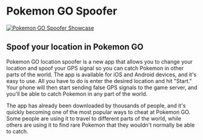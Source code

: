 # Pokemon GO Spoofer

[![Pokemon GO Spoofer Showcase](https://pokemods.com/wp-content/uploads/pokemon-go-location-spoofer-showcase.jpg)](https://pokemods.com/pokemon-go/spoofer/)

## Spoof your location in Pokemon GO

Pokemon GO location spoofer is a new app that allows you to change your location and spoof your GPS signal so you can catch Pokemon in other parts of the world. The app is available for iOS and Android devices, and it's easy to use. All you have to do is enter the desired location and hit "Start." Your phone will then start sending false GPS signals to the game server, and you'll be able to catch Pokemon in any part of the world.

The app has already been downloaded by thousands of people, and it's quickly becoming one of the most popular ways to cheat at Pokemon GO. Some people are using it to travel to different parts of the world, while others are using it to find rare Pokemon that they wouldn't normally be able to catch.
